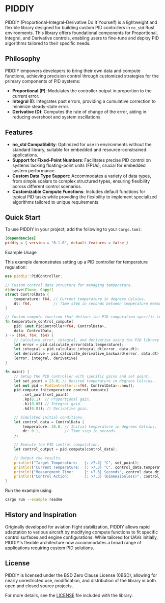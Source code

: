 <!-- README.md -->

# PIDDIY

PIDDIY (Proportional-Integral-Derivative Do It Yourself) is a lightweight and flexible library designed for building custom PID controllers in `no_std` Rust environments. This library offers foundational components for Proportional, Integral, and Derivative controls, enabling users to fine-tune and deploy PID algorithms tailored to their specific needs.

## Philosophy

PIDDIY empowers developers to bring their own data and compute functions, achieving precision control through customized strategies for the primary components of PID systems:

- **Proportional (P)**: Modulates the controller output in proportion to the current error.
- **Integral (I)**: Integrates past errors, providing a cumulative correction to minimize steady-state error.
- **Derivative (D)**: Computes the rate of change of the error, aiding in reducing overshoot and system oscillations.

## Features

- **no_std Compatibility**: Optimized for use in environments without the standard library, suitable for embedded and resource-constrained applications.
- **Support for Fixed-Point Numbers**: Facilitates precise PID control on systems lacking floating-point units (FPUs), crucial for embedded system performance.
- **Custom Data Type Support**: Accommodates a variety of data types, from simple scalars to complex structured types, ensuring flexibility across different control scenarios.
- **Customizable Compute Functions**: Includes default functions for typical PID tasks while providing the flexibility to implement specialized algorithms tailored to unique requirements.

## Quick Start

To use PIDDIY in your project, add the following to your `Cargo.toml`:

```toml
[dependencies]
piddiy = { version = "0.1.0", default-features = false }
```

Example Usage

This example demonstrates setting up a PID controller for temperature regulation:

```rust
use piddiy::PidController;

// Custom control data structure for managing temperature.
#[derive(Clone, Copy)]
struct ControlData {
    temperature: f64, // Current temperature in degrees Celsius.
    dt: f64,          // Time step in seconds between temperature measurements.
}

// Custom compute function that defines the PID computation specific to temperature control.
fn temperature_control_compute(
    pid: &mut PidController<f64, ControlData>,
    data: ControlData,
) -> (f64, f64, f64) {
    // Calculate error, integral, and derivative using the PID library functions.
    let error = pid.calculate_error(data.temperature);
    let integral = pid.calculate_integral_dt(error, data.dt);
    let derivative = pid.calculate_derivative_backward(error, data.dt);
    (error, integral, derivative)
}

fn main() {
    // Setup the PID controller with specific gains and set point.
    let set_point = 23.0; // Desired temperature in degrees Celsius.
    let mut pid = PidController::<f64, ControlData>::new();
    pid.compute_fn(temperature_control_compute)
        .set_point(set_point)
        .kp(0.1)  // Proportional gain.
        .ki(0.05) // Integral gain.
        .kd(0.01); // Derivative gain.

    // Simulated initial conditions.
    let control_data = ControlData {
        temperature: 20.0, // Initial temperature in degrees Celsius.
        dt: 0.1,           // Time step in seconds.
    };

    // Execute the PID control computation.
    let control_output = pid.compute(control_data);

    // Output the results.
    println!("Target Temperature:   {: >7.3} °C", set_point);
    println!("Current Temperature:  {: >7.3} °C", control_data.temperature);
    println!("Measurement Time:     {: >7.3} Seconds", control_data.dt);
    println!("Control Action:       {: >7.3} (Dimensionless)", control_output);
}
```

Run the example using:

```sh
cargo run --example readme
```

## History and Inspiration

Originally developed for aviation flight stabilization, PIDDIY allows rapid adaptation to various aircraft by modifying compute functions to fit specific control surfaces and engine configurations. While tailored for UAVs initially, PIDDIY's flexible architecture now accommodates a broad range of applications requiring custom PID solutions.

## License

PIDDIY is licensed under the BSD Zero Clause License (0BSD), allowing for nearly unrestricted use, modification, and distribution of the library in both open and closed source projects.

For more details, see the [LICENSE](LICENSE) file included with the library.

